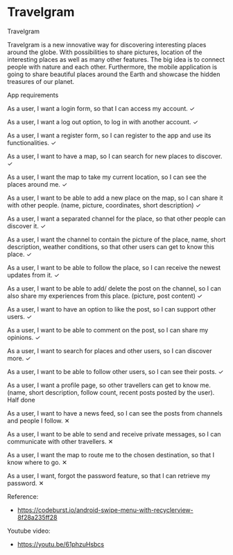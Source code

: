 # Travelgram

Travelgram 

Travelgram is a new innovative way for discovering interesting places around the globe. 
With possibilities to share pictures, location of the interesting places as well as many other features. 
The big idea is to connect people with nature and each other. 
Furthermore, the mobile application is going to share beautiful places around the Earth and showcase the hidden treasures of our planet.

App requirements

As a user, I want a login form, so that I can access my account. ✓

As a user, I want a log out option, to log in with another account. ✓

As a user, I want a register form, so I can register to the app and use its functionalities. ✓

As a user, I want to have a map, so I can search for new places to discover. ✓

As a user, I want the map to take my current location, so I can see the places around me. ✓

As a user, I want to be able to add a new place on the map, so I can share it with other people. (name, picture, coordinates, short description) ✓

As a user, I want a separated channel for the place, so that other people can discover it. ✓

As a user, I want the channel to contain the picture of the place, name, short description, weather conditions,
so that other users can get to know this place. ✓

As a user, I want to be able to follow the place, so I can receive the newest updates from it. ✓ 

As a user, I want to be able to add/ delete the post on the channel, so I can also share my experiences from this place. (picture, post content) ✓

As a user, I want to have an option to like the post, so I can support other users. ✓

As a user, I want to be able to comment on the post, so I can share my opinions. ✓

As a user, I want to search for places and other users, so I can discover more. ✓

As a user, I want to be able to follow other users, so I can see their posts. ✓

As a user, I want a profile page, so other travellers can get to know me. (name, short description, follow count, recent posts posted by the user). Half done

As a user, I want to have a news feed, so I can see the posts from channels and people I follow. ✕

As a user, I want to be able to send and receive private messages, so I can communicate with other travellers. ✕

As a user, I want the map to route me to the chosen destination, so that I know where to go. ✕

As a user, I want, forgot the password feature, so that I can retrieve my password. ✕

Reference:
- https://codeburst.io/android-swipe-menu-with-recyclerview-8f28a235ff28

Youtube video:
- https://youtu.be/61phzuHsbcs